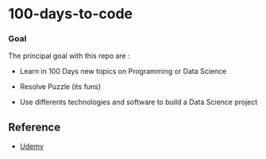 # 100-days-to-code


### Goal

The principal goal with this repo are :

* Learn in 100 Days new topics on Programming or Data Science 

* Resolve Puzzle (its funs)

* Use differents technologies and software to build a Data Science project


## Reference

* [Udemy](https://www.udemy.com/course/100-days-of-code/)

